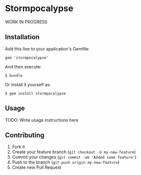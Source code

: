 # Stormpocalypse

WORK IN PROGRESS

## Installation

Add this line to your application's Gemfile:

    gem 'stormpocalypse'

And then execute:

    $ bundle

Or install it yourself as:

    $ gem install stormpocalypse

## Usage

TODO: Write usage instructions here

## Contributing

1. Fork it
2. Create your feature branch (`git checkout -b my-new-feature`)
3. Commit your changes (`git commit -am 'Added some feature'`)
4. Push to the branch (`git push origin my-new-feature`)
5. Create new Pull Request
